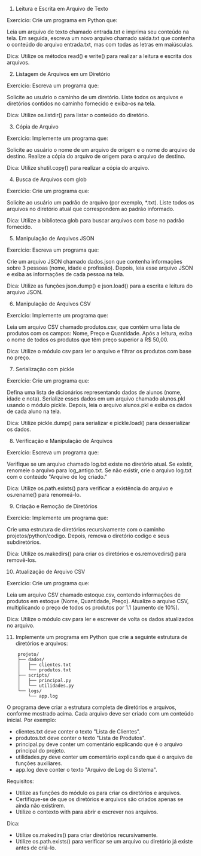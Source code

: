 1. Leitura e Escrita em Arquivo de Texto

Exercício:
Crie um programa em Python que:

Leia um arquivo de texto chamado entrada.txt e imprima seu conteúdo na tela.
Em seguida, escreva um novo arquivo chamado saida.txt que contenha o conteúdo do arquivo entrada.txt, mas com todas as letras em maiúsculas.

Dica: Utilize os métodos read() e write() para realizar a leitura e escrita dos arquivos.

2. Listagem de Arquivos em um Diretório

Exercício:
Escreva um programa que:

Solicite ao usuário o caminho de um diretório.
Liste todos os arquivos e diretórios contidos no caminho fornecido e exiba-os na tela.

Dica: Utilize os.listdir() para listar o conteúdo do diretório.


3. Cópia de Arquivo

Exercício:
Implemente um programa que:

Solicite ao usuário o nome de um arquivo de origem e o nome do arquivo de destino.
Realize a cópia do arquivo de origem para o arquivo de destino.

Dica: Utilize shutil.copy() para realizar a cópia do arquivo.

4. Busca de Arquivos com glob

Exercício:
Crie um programa que:

Solicite ao usuário um padrão de arquivo (por exemplo, *.txt).
Liste todos os arquivos no diretório atual que correspondem ao padrão informado.

Dica: Utilize a biblioteca glob para buscar arquivos com base no padrão fornecido.


5. Manipulação de Arquivos JSON

Exercício:
Escreva um programa que:

Crie um arquivo JSON chamado dados.json que contenha informações sobre 3 pessoas (nome, idade e profissão).
Depois, leia esse arquivo JSON e exiba as informações de cada pessoa na tela.

Dica: Utilize as funções json.dump() e json.load() para a escrita e leitura do arquivo JSON.


6. Manipulação de Arquivos CSV

Exercício:
Implemente um programa que:

Leia um arquivo CSV chamado produtos.csv, que contém uma lista de produtos com os campos: Nome, Preço e Quantidade.
Após a leitura, exiba o nome de todos os produtos que têm preço superior a R$ 50,00.

Dica: Utilize o módulo csv para ler o arquivo e filtrar os produtos com base no preço.


7. Serialização com pickle

Exercício:
Crie um programa que:

Defina uma lista de dicionários representando dados de alunos (nome, idade e nota).
Serialize esses dados em um arquivo chamado alunos.pkl usando o módulo pickle.
Depois, leia o arquivo alunos.pkl e exiba os dados de cada aluno na tela.

Dica: Utilize pickle.dump() para serializar e pickle.load() para desserializar os dados.


8. Verificação e Manipulação de Arquivos

Exercício:
Escreva um programa que:

Verifique se um arquivo chamado log.txt existe no diretório atual.
Se existir, renomeie o arquivo para log_antigo.txt. Se não existir, crie o arquivo log.txt com o conteúdo "Arquivo de log criado."

Dica: Utilize os.path.exists() para verificar a existência do arquivo e os.rename() para renomeá-lo.


9. Criação e Remoção de Diretórios

Exercício:
Implemente um programa que:

Crie uma estrutura de diretórios recursivamente com o caminho projetos/python/codigo.
Depois, remova o diretório codigo e seus subdiretórios.

Dica: Utilize os.makedirs() para criar os diretórios e os.removedirs() para removê-los.

10. Atualização de Arquivo CSV

Exercício:
Crie um programa que:

Leia um arquivo CSV chamado estoque.csv, contendo informações de produtos em estoque (Nome, Quantidade, Preço).
Atualize o arquivo CSV, multiplicando o preço de todos os produtos por 1.1 (aumento de 10%).

Dica: Utilize o módulo csv para ler e escrever de volta os dados atualizados no arquivo.


11. Implemente um programa em Python que crie a seguinte estrutura de diretórios e arquivos:

```
    projeto/
    ├── dados/
    │   ├── clientes.txt
    │   └── produtos.txt
    ├── scripts/
    │   ├── principal.py
    │   └── utilidades.py
    └── logs/
        └── app.log
```
O programa deve criar a estrutura completa de diretórios e arquivos, conforme mostrado acima.
Cada arquivo deve ser criado com um conteúdo inicial. Por exemplo:

- clientes.txt deve conter o texto "Lista de Clientes".
- produtos.txt deve conter o texto "Lista de Produtos".
- principal.py deve conter um comentário explicando que é o arquivo principal do projeto.
- utilidades.py deve conter um comentário explicando que é o arquivo de funções auxiliares.
- app.log deve conter o texto "Arquivo de Log do Sistema".

Requisitos:

- Utilize as funções do módulo os para criar os diretórios e arquivos.
- Certifique-se de que os diretórios e arquivos são criados apenas se ainda não existirem.
- Utilize o contexto with para abrir e escrever nos arquivos.

Dica:

- Utilize os.makedirs() para criar diretórios recursivamente.
- Utilize os.path.exists() para verificar se um arquivo ou diretório já existe antes de criá-lo.